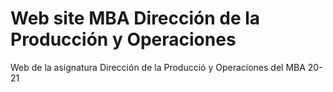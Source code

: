 # Web site MBA Dirección de la Producción y Operaciones
Web de la asignatura Dirección de la Producció y Operaciones del MBA 20-21
